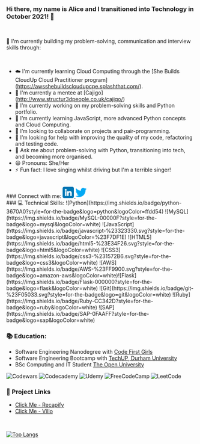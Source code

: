 ### Hi there, my name is Alice and I transitioned into Technology in October 2021! 👋


<br>

🎃 I'm currently building my problem-solving, communication and interview skills through:

<br>

- ☁️ I'm currently learning Cloud Computing through the [She Builds CloudUp Cloud Practitioner program] (https://awsshebuildscloudupcpe.splashthat.com/).
- 💃 I'm currently a mentee at [Cajigo] (http://www.structur3dpeople.co.uk/cajigo/)
- 🔭 I’m currently working on my problem-solving skills and Python portfolio.
- 🌱 I’m currently learning JavaScript, more advanced Python concepts and Cloud Computing.
- 👯 I’m looking to collaborate on projects and pair-programming.
- 🤔 I’m looking for help with improving the quality of my code, refactoring and testing code.
- 💬 Ask me about problem-solving with Python, transitioning into tech, and becoming more organised.
- 😄 Pronouns: She/Her
- ⚡ Fun fact: I love singing whilst driving but I'm a terrible singer!

<br>
### Connect with me: <a href="https://www.linkedin.com/in/amartinarias/">
<img src="images\linkedin.png" alt="LinkedIn Icon"
width="30px" height="height">
</a> 
<a href="https://twitter.com/alimartinarias">
<img src="images\twitter.png" alt="Twitter Icon"
width="30px" height="height">
</a>

<br>
### 💻 Technical Skills:
![Python](https://img.shields.io/badge/python-3670A0?style=for-the-badge&logo=python&logoColor=ffdd54) ![MySQL](https://img.shields.io/badge/MySQL-00000F?style=for-the-badge&logo=mysql&logoColor=white) ![JavaScript](https://img.shields.io/badge/javascript-%23323330.svg?style=for-the-badge&logo=javascript&logoColor=%23F7DF1E) ![HTML5](https://img.shields.io/badge/html5-%23E34F26.svg?style=for-the-badge&logo=html5&logoColor=white) ![CSS3](https://img.shields.io/badge/css3-%231572B6.svg?style=for-the-badge&logo=css3&logoColor=white) ![AWS](https://img.shields.io/badge/AWS-%23FF9900.svg?style=for-the-badge&logo=amazon-aws&logoColor=white)![Flask](https://img.shields.io/badge/Flask-000000?style=for-the-badge&logo=flask&logoColor=white) ![Git](https://img.shields.io/badge/git-%23F05033.svg?style=for-the-badge&logo=git&logoColor=white) ![Ruby](https://img.shields.io/badge/Ruby-CC342D?style=for-the-badge&logo=ruby&logoColor=white) ![SAP](https://img.shields.io/badge/SAP-0FAAFF?style=for-the-badge&logo=sap&logoColor=white)
<br>

### 📚 Education:
- Software Engineering Nanodegree with [Code First Girls](https://codefirstgirls.org.uk/courses/nanodegree/)
- Software Engineering Bootcamp with [TechUP, Durham University](https://techupwomen.org/)
- BSc Computing and IT Student [The Open University](https://www.open.ac.uk/)

![Codewars](https://img.shields.io/badge/Codewars-B1361E?style=for-the-badge&logo=codewars&logoColor=grey) ![Codecademy](https://img.shields.io/badge/Codecademy-FFF0E5?style=for-the-badge&logo=codecademy&logoColor=1F243A) 
![Udemy](https://img.shields.io/badge/Udemy-A435F0?style=for-the-badge&logo=Udemy&logoColor=white) ![FreeCodeCamp](https://img.shields.io/badge/Freecodecamp-%23123.svg?&style=for-the-badge&logo=freecodecamp&logoColor=green) ![LeetCode](https://img.shields.io/badge/-LeetCode-FFA116?style=for-the-badge&logo=LeetCode&logoColor=black)
<br>

###  📐 Project Links

-  [Click Me - Recapify](https://github.com/recapify) 
-  [Click Me - Villo](https://github.com/Villo-Design) 

<br>

[![Top Langs](https://github-readme-stats.vercel.app/api/top-langs/?username=amartinarias&layout=compact)](https://github.com/amartinarias)